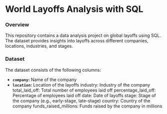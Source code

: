 # World Layoffs Analysis with SQL

### Overview
This repository contains a data analysis project on global layoffs using SQL. The dataset provides insights into layoffs across different companies, locations, industries, and stages.

### Dataset
The dataset consists of the following columns:

* **`company`:** Name of the company
* **`location`:** Location of the layoffs
industry: Industry of the company
total_laid_off: Total number of employees laid off
percentage_laid_off: Percentage of employees laid off
date: Date of layoffs
stage: Stage of the company (e.g., early-stage, late-stage)
country: Country of the company
funds_raised_millions: Funds raised by the company in millions
